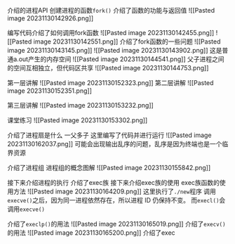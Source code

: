 介绍的进程API
创建进程的函数`fork()`
介绍了函数的功能与返回值
![[Pasted image 20231130142926.png]]

编写代码介绍了如何调用fork函数
![[Pasted image 20231130142455.png]]
![[Pasted image 20231130142551.png]]
介绍了fork函数的一些问题
![[Pasted image 20231130143145.png]]
![[Pasted image 20231130143902.png]]
这是普通a.out产生的内存空间
![[Pasted image 20231130144541.png]]
父子进程之间的空间互相独立，但代码区共享
![[Pasted image 20231130144753.png]]

第一层讲解
![[Pasted image 20231130152323.png]]
第二层讲解
![[Pasted image 20231130152351.png]]

第三层讲解
![[Pasted image 20231130153232.png]]

课堂练习
![[Pasted image 20231130153302.png]]

介绍了进程扇是什么
一父多子
这里编写了代码并进行运行
![[Pasted image 20231130162037.png]]
可能会出现输出乱序的问题，乱序是因为终端也是一个临界资源

介绍了进程组
进程组的概念图解
![[Pasted image 20231130155842.png]]

接下来介绍进程的执行
介绍了exec族
接下来介绍exec族的使用
exec族函数的使用方法
![[Pasted image 20231130164209.png]]
这里执行了`./new`程序
调用`execve()`之后，因为同一进程依然存在，所以进程 ID 仍保持不变。
而`execl()`会调用`execve()`

介绍了`execlp()`的用法
![[Pasted image 20231130165019.png]]
介绍了`execv()`的用法
![[Pasted image 20231130165200.png]]
介绍了exec